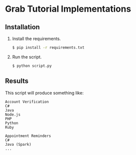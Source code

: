 # Grab Tutorial Implementations

## Installation

1. Install the requirements.

   ```bash
   $ pip install -r requirements.txt
   ```

2. Run the script.

   ```bash
   $ python script.py
   ```

## Results

This script will produce something like:

```
Account Verification
C#
Java
Node.js
PHP
Python
Ruby

Appointment Reminders
C#
Java (Spark)
...
```

